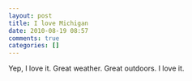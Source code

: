 ```yaml
---
layout: post
title: I love Michigan
date: 2010-08-19 08:57
comments: true
categories: []
---
```

Yep, I love it. Great weather. Great outdoors. I love it.
